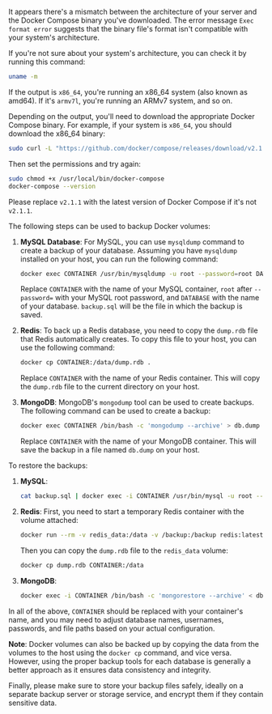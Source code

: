 It appears there's a mismatch between the architecture of your server and the Docker Compose binary you've downloaded. The error message `Exec format error` suggests that the binary file's format isn't compatible with your system's architecture.

If you're not sure about your system's architecture, you can check it by running this command:

```bash
uname -m
```

If the output is `x86_64`, you're running an x86_64 system (also known as amd64). If it's `armv7l`, you're running an ARMv7 system, and so on.

Depending on the output, you'll need to download the appropriate Docker Compose binary. For example, if your system is `x86_64`, you should download the x86_64 binary:

```bash
sudo curl -L "https://github.com/docker/compose/releases/download/v2.1.1/docker-compose-$(uname -s)-$(uname -m)" -o /usr/local/bin/docker-compose
```

Then set the permissions and try again:

```bash
sudo chmod +x /usr/local/bin/docker-compose
docker-compose --version
```

Please replace `v2.1.1` with the latest version of Docker Compose if it's not `v2.1.1`.



The following steps can be used to backup Docker volumes:

1. **MySQL Database**: For MySQL, you can use `mysqldump` command to create a backup of your database. Assuming you have `mysqldump` installed on your host, you can run the following command:

    ```bash
    docker exec CONTAINER /usr/bin/mysqldump -u root --password=root DATABASE > backup.sql
    ```
    Replace `CONTAINER` with the name of your MySQL container, `root` after `--password=` with your MySQL root password, and `DATABASE` with the name of your database. `backup.sql` will be the file in which the backup is saved.

2. **Redis**: To back up a Redis database, you need to copy the `dump.rdb` file that Redis automatically creates. To copy this file to your host, you can use the following command:

    ```bash
    docker cp CONTAINER:/data/dump.rdb .
    ```
    Replace `CONTAINER` with the name of your Redis container. This will copy the `dump.rdb` file to the current directory on your host.

3. **MongoDB**: MongoDB's `mongodump` tool can be used to create backups. The following command can be used to create a backup:

    ```bash
    docker exec CONTAINER /bin/bash -c 'mongodump --archive' > db.dump
    ```
    Replace `CONTAINER` with the name of your MongoDB container. This will save the backup in a file named `db.dump` on your host.

To restore the backups:

1. **MySQL**:

    ```bash
    cat backup.sql | docker exec -i CONTAINER /usr/bin/mysql -u root --password=root DATABASE
    ```
2. **Redis**: First, you need to start a temporary Redis container with the volume attached:

    ```bash
    docker run --rm -v redis_data:/data -v /backup:/backup redis:latest bash -c 'cp /data/dump.rdb /backup'
    ```
    Then you can copy the `dump.rdb` file to the `redis_data` volume:

    ```bash
    docker cp dump.rdb CONTAINER:/data
    ```
3. **MongoDB**:

    ```bash
    docker exec -i CONTAINER /bin/bash -c 'mongorestore --archive' < db.dump
    ```
In all of the above, `CONTAINER` should be replaced with your container's name, and you may need to adjust database names, usernames, passwords, and file paths based on your actual configuration.

**Note**: Docker volumes can also be backed up by copying the data from the volumes to the host using the `docker cp` command, and vice versa. However, using the proper backup tools for each database is generally a better approach as it ensures data consistency and integrity.

Finally, please make sure to store your backup files safely, ideally on a separate backup server or storage service, and encrypt them if they contain sensitive data.
